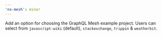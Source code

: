 ```yaml
---
'nx-mesh': minor
---
```


Add an option for choosing the GraphQL Mesh example project. Users can select from `javascript-wiki` (default), `stackexchange`, `trippin` & `weatherbit`.
